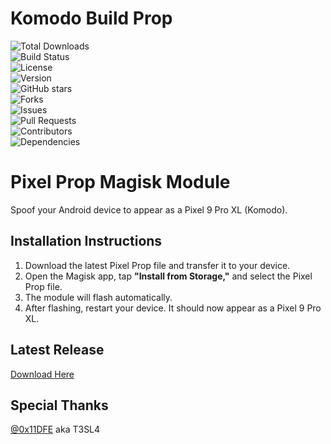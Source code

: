 # Komodo Build Prop
![Total Downloads](https://img.shields.io/github/downloads/Elcapitanoe/Komodo-Build-Prop/total)  
![Build Status](https://img.shields.io/github/workflow/status/Elcapitanoe/Komodo-Build-Prop/CI)  
![License](https://img.shields.io/github/license/Elcapitanoe/Komodo-Build-Prop)  
![Version](https://img.shields.io/github/v/release/Elcapitanoe/Komodo-Build-Prop)  
![GitHub stars](https://img.shields.io/github/stars/Elcapitanoe/Komodo-Build-Prop?style=social)  
![Forks](https://img.shields.io/github/forks/Elcapitanoe/Komodo-Build-Prop?style=social)  
![Issues](https://img.shields.io/github/issues/Elcapitanoe/Komodo-Build-Prop)  
![Pull Requests](https://img.shields.io/github/issues-pr/Elcapitanoe/Komodo-Build-Prop)  
![Contributors](https://img.shields.io/github/contributors/Elcapitanoe/Komodo-Build-Prop)  
![Dependencies](https://img.shields.io/github/dependencies/npm/Elcapitanoe/Komodo-Build-Prop) 

# Pixel Prop Magisk Module  
Spoof your Android device to appear as a Pixel 9 Pro XL (Komodo).

## Installation Instructions 
1. Download the latest Pixel Prop file and transfer it to your device.  
2. Open the Magisk app, tap **"Install from Storage,"** and select the Pixel Prop file.  
3. The module will flash automatically.  
4. After flashing, restart your device. It should now appear as a Pixel 9 Pro XL.

## Latest Release
[Download Here](https://github.com/Elcapitanoe/Komodo-Build-Prop/releases)

## Special Thanks
[@0x11DFE](https://github.com/0x11DFE) aka T3SL4
